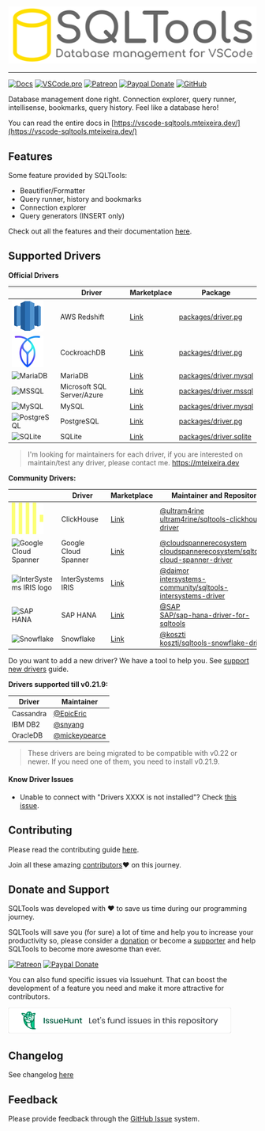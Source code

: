 <p style='text-align: center;'>
  <img src="https://raw.githubusercontent.com/mtxr/vscode-sqltools/master/static/header-hero.svg?sanitize=true" />
</p>

<hr />

<p style='text-align: center;'>

[![Docs](https://img.shields.io/badge/docs-here-blueviolet?style=for-the-badge)](https://vscode-sqltools.mteixeira.dev)
[![VSCode.pro](https://img.shields.io/badge/Supported%20by-VSCode%20Power%20User%20Course%20%E2%86%92-gray.svg?colorA=655BE1&colorB=4F44D6&style=for-the-badge)](https://a.paddle.com/v2/click/16413/111711?link=1227)
[![Patreon](https://img.shields.io/badge/patreon-support-blue.svg?style=for-the-badge)](https://www.patreon.com/mteixeira)
[![Paypal Donate](https://img.shields.io/badge/paypal-donate-blue.svg?style=for-the-badge)](https://www.paypal.com/cgi-bin/webscr?cmd=_s-xclick&hosted_button_id=RSMB6DGK238V8)
[![GitHub](https://img.shields.io/github/license/mtxr/vscode-sqltools?style=for-the-badge)](https://github.com/mtxr/vscode-sqltools/blob/master/LICENSE.md)

</p>

Database management done right. Connection explorer, query runner, intellisense, bookmarks, query history. Feel like a database hero!

You can read the entire docs in [https://vscode-sqltools.mteixeira.dev/](https://vscode-sqltools.mteixeira.dev/)

## Features

Some feature provided by SQLTools:

* Beautifier/Formatter
* Query runner, history and bookmarks
* Connection explorer
* Query generators (INSERT only)

Check out all the features and their documentation [here](http://vscode-sqltools.mteixeira.dev/#features).

## Supported Drivers

**Official Drivers**

||Driver|Marketplace|Package|
|-|-|-|-|
|![AWS Redshift](https://raw.githubusercontent.com/mtxr/vscode-sqltools/master/packages/driver.pg/icons/redshift/default.png)|AWS Redshift|[Link](https://marketplace.visualstudio.com/items?itemName=mtxr.sqltools-driver-pg)|[packages/driver.pg](https://github.com/mtxr/vscode-sqltools/tree/master/packages/driver.pg)|
|![CockroachDB](https://raw.githubusercontent.com/mtxr/vscode-sqltools/master/packages/driver.pg/icons/cockroach/default.png)|CockroachDB|[Link](https://marketplace.visualstudio.com/items?itemName=mtxr.sqltools-driver-pg)|[packages/driver.pg](https://github.com/mtxr/vscode-sqltools/tree/master/packages/driver.pg)|
|![MariaDB](https://raw.githubusercontent.com/mtxr/vscode-sqltools/master/packages/driver.mysql/icons/mariadb/default.png)|MariaDB|[Link](https://marketplace.visualstudio.com/items?itemName=mtxr.sqltools-driver-mysql)|[packages/driver.mysql](https://github.com/mtxr/vscode-sqltools/tree/master/packages/driver.mysql)|
|![MSSQL](https://raw.githubusercontent.com/mtxr/vscode-sqltools/master/packages/driver.mssql/icons/default.png)|Microsoft SQL Server/Azure|[Link](https://marketplace.visualstudio.com/items?itemName=mtxr.sqltools-driver-mssql)|[packages/driver.mssql](https://github.com/mtxr/vscode-sqltools/tree/master/packages/driver.mssql)|
|![MySQL](https://raw.githubusercontent.com/mtxr/vscode-sqltools/master/packages/driver.mysql/icons/default.png)|MySQL|[Link](https://marketplace.visualstudio.com/items?itemName=mtxr.sqltools-driver-mysql)|[packages/driver.mysql](https://github.com/mtxr/vscode-sqltools/tree/master/packages/driver.mysql)|
|![PostgreSQL](https://raw.githubusercontent.com/mtxr/vscode-sqltools/master/packages/driver.pg/icons/pg/default.png)|PostgreSQL|[Link](https://marketplace.visualstudio.com/items?itemName=mtxr.sqltools-driver-pg)|[packages/driver.pg](https://github.com/mtxr/vscode-sqltools/tree/master/packages/driver.pg)|
|![SQLite](https://raw.githubusercontent.com/mtxr/vscode-sqltools/master/packages/driver.sqlite/icons/default.png)|SQLite|[Link](https://marketplace.visualstudio.com/items?itemName=mtxr.sqltools-driver-sqlite)|[packages/driver.sqlite](https://github.com/mtxr/vscode-sqltools/tree/master/packages/driver.sqlite)|

> I'm looking for maintainers for each driver, if you are interested on maintain/test any driver, please contact me. https://mteixeira.dev

**Community Drivers:**

||Driver|Marketplace|Maintainer and Repository|
|-|-|-|-|
|![ClickHouse logo](https://raw.githubusercontent.com/ultram4rine/sqltools-clickhouse-driver/master/icons/default.png)|ClickHouse|[Link](https://marketplace.visualstudio.com/items?itemName=ultram4rine.sqltools-clickhouse-driver)|[@ultram4rine](https://github.com/ultram4rine) <br/> [ultram4rine/sqltools-clickhouse-driver](https://github.com/ultram4rine/sqltools-clickhouse-driver)|
|![Google Cloud Spanner](https://raw.githubusercontent.com/cloudspannerecosystem/sqltools-cloud-spanner-driver/main/icons/default.png)|Google Cloud Spanner|[Link](https://marketplace.visualstudio.com/items?itemName=google-cloud-spanner-ecosystem.google-cloud-spanner-driver)|[@cloudspannerecosystem](https://github.com/cloudspannerecosystem) <br/> [cloudspannerecosystem/sqltools-cloud-spanner-driver](https://github.com/cloudspannerecosystem/sqltools-cloud-spanner-driver)|
|![InterSystems IRIS logo](https://raw.githubusercontent.com/intersystems-community/sqltools-intersystems-driver/master/icons/default.png)|InterSystems IRIS|[Link](https://marketplace.visualstudio.com/items?itemName=intersystems-community.sqltools-intersystems-driver)|[@daimor](https://github.com/daimor) <br/> [intersystems-community/sqltools-intersystems-driver](https://github.com/intersystems-community/sqltools-intersystems-driver)|
|![SAP HANA](https://raw.githubusercontent.com/SAP/sap-hana-driver-for-sqltools/master/icons/default.png)|SAP HANA|[Link](https://marketplace.visualstudio.com/items?itemName=SAPOSS.sap-hana-driver-for-sqltools)|[@SAP](https://github.com/SAP) <br/> [SAP/sap-hana-driver-for-sqltools](https://github.com/SAP/sap-hana-driver-for-sqltools)|
|![Snowflake](https://raw.githubusercontent.com/koszti/sqltools-snowflake-driver/master/icons/default.png)|Snowflake|[Link](https://marketplace.visualstudio.com/items?itemName=koszti.snowflake-driver-for-sqltools)|[@koszti](https://github.com/koszti) <br/> [koszti/sqltools-snowflake-driver](https://github.com/koszti/sqltools-snowflake-driver)|

Do you want to add a new driver? We have a tool to help you. See [support new drivers](https://vscode-sqltools.mteixeira.dev/contributing/support-new-drivers) guide.

**Drivers supported till v0.21.9:**

|Driver|Maintainer|
|-|-|
|Cassandra|[@EpicEric](https://github.com/EpicEric)|
|IBM DB2|[@snyang](https://github.com/snyang)|
|OracleDB|[@mickeypearce](https://github.com/mickeypearce)|

> These drivers are being migrated to be compatible with v0.22 or newer. If you need one of them, you need to install v0.21.9.

#### Know Driver Issues

- Unable to connect with "Drivers XXXX is not installed"? Check [this issue](https://github.com/mtxr/vscode-sqltools/issues/590).


## Contributing

Please read the contributing guide [here](https://vscode-sqltools.mteixeira.dev/contributing).

Join all these amazing [contributors](https://github.com/mtxr/vscode-sqltools/graphs/contributors)❤️ on this journey.


## Donate and Support

SQLTools was developed with ♥ to save us time during our programming journey.

SQLTools will save you (for sure) a lot of time and help you to increase your productivity so, please consider a [donation](https://www.paypal.com/cgi-bin/webscr?cmd=_s-xclick&hosted_button_id=RSMB6DGK238V8) or become a [supporter](https://www.patreon.com/mteixeira) and help SQLTools to become more awesome than ever.


[![Patreon](https://img.shields.io/badge/patreon-support-blue.svg?style=for-the-badge&logo=patreon)](https://www.patreon.com/mteixeira)
[![Paypal Donate](https://img.shields.io/badge/paypal-donate-blue.svg?style=for-the-badge&logo=paypal)](https://www.paypal.com/cgi-bin/webscr?cmd=_s-xclick&hosted_button_id=RSMB6DGK238V8)

You can also fund specific issues via Issuehunt. That can boost the development of a feature you need and make it more attractive for contributors.

[![Issuehunt](https://raw.githubusercontent.com/mtxr/vscode-sqltools/master/static/issuehunt-button.png)](https://issuehunt.io/r/mtxr/vscode-sqltools)

## Changelog

See changelog [here](https://vscode-sqltools.mteixeira.dev/changelog)

## Feedback

Please provide feedback through the [GitHub Issue](https://github.com/mtxr/vscode-sqltools/issues) system.
